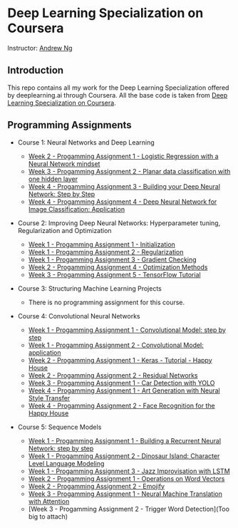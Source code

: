 # Deep Learning Specialization on Coursera

Instructor: [Andrew Ng](http://www.andrewng.org/)

## Introduction

This repo contains all my work for the Deep Learning Specialization offered by deeplearning.ai through Coursera. All the base code is taken from [Deep Learning Specialization on Coursera](https://www.coursera.org/specializations/deep-learning).

## Programming Assignments

- Course 1: Neural Networks and Deep Learning

  - [Week 2 - Progamming Assignment 1 - Logistic Regression with a Neural Network mindset](https://github.com/dsiker/deep-learning-specialization/blob/master/Part%201%20-%20Neural%20Networks%20and%20Deep%20Learning/Logistic%20Regression%20with%20a%20Neural%20Network%20Mindset.ipynb)
  - [Week 3 - Progamming Assignment 2 - Planar data classification with one hidden layer](https://github.com/dsiker/deep-learning-specialization/blob/master/Part%201%20-%20Neural%20Networks%20and%20Deep%20Learning/Planar%20Data%20Classification%20with%20One%20Hidden%20Layer.ipynb)
  - [Week 4 - Progamming Assignment 3 - Building your Deep Neural Network: Step by Step](https://github.com/dsiker/deep-learning-specialization/blob/master/Part%201%20-%20Neural%20Networks%20and%20Deep%20Learning/Building%20Your%20Deep%20Neural%20Network%20-Step%20by%20Step.ipynb)
  - [Week 4 - Progamming Assignment 4 - Deep Neural Network for Image Classification: Application](https://github.com/dsiker/deep-learning-specialization/blob/master/Part%201%20-%20Neural%20Networks%20and%20Deep%20Learning/Deep%20Neural%20Network%20-Application.ipynb)

- Course 2: Improving Deep Neural Networks: Hyperparameter tuning, Regularization and Optimization

  - [Week 1 - Progamming Assignment 1 - Initialization](https://github.com/dsiker/deep-learning-specialization/blob/master/Part%202%20-%20Improving%20Deep%20Neural%20Networks-%20Hyperparameter%20Tuning-%20Regularization%20and%20Optimization/Initialization.ipynb)
  - [Week 1 - Progamming Assignment 2 - Regularization](https://github.com/dsiker/deep-learning-specialization/blob/master/Part%202%20-%20Improving%20Deep%20Neural%20Networks-%20Hyperparameter%20Tuning-%20Regularization%20and%20Optimization/Regularization.ipynb)
  - [Week 1 - Progamming Assignment 3 - Gradient Checking](https://github.com/dsiker/deep-learning-specialization/blob/master/Part%202%20-%20Improving%20Deep%20Neural%20Networks-%20Hyperparameter%20Tuning-%20Regularization%20and%20Optimization/Gradient%2BChecking.ipynb)
  - [Week 2 - Progamming Assignment 4 - Optimization Methods](https://github.com/dsiker/deep-learning-specialization/blob/master/Part%202%20-%20Improving%20Deep%20Neural%20Networks-%20Hyperparameter%20Tuning-%20Regularization%20and%20Optimization/Optimization%2BMethods.ipynb)
  - [Week 3 - Progamming Assignment 5 - TensorFlow Tutorial](https://github.com/dsiker/deep-learning-specialization/blob/master/Part%202%20-%20Improving%20Deep%20Neural%20Networks-%20Hyperparameter%20Tuning-%20Regularization%20and%20Optimization/Tensorflow%20Deep%20Neural%20Network.ipynb)

- Course 3: Structuring Machine Learning Projects

  - There is no programming assignment for this course.
  
- Course 4: Convolutional Neural Networks

  - [Week 1 - Progamming Assignment 1 - Convolutional Model: step by step](https://github.com/dsiker/deep-learning-specialization/blob/master/Part%204%20-%20Convolutional%20Neural%20Networks/Convolution%2Bmodel%2B-%2BStep%2Bby%2BStep%2B-%2Bv2.ipynb)
  - [Week 1 - Progamming Assignment 2 - Convolutional Model: application](https://github.com/dsiker/deep-learning-specialization/blob/master/Part%204%20-%20Convolutional%20Neural%20Networks/Convolution%2Bmodel%2B-%2BApplication%2B-%2Bv1.ipynb)
  - [Week 2 - Progamming Assignment 1 - Keras - Tutorial - Happy House](https://github.com/dsiker/deep-learning-specialization/blob/master/Part%204%20-%20Convolutional%20Neural%20Networks/Keras%20Tutorial%20-%20HappyHouse%20v2.ipynb)
  - [Week 2 - Progamming Assignment 2 - Residual Networks](https://github.com/dsiker/deep-learning-specialization/blob/master/Part%204%20-%20Convolutional%20Neural%20Networks/Residual%20Networks%20v2.ipynb)
  - [Week 3 - Progamming Assignment 1 - Car Detection with YOLO](https://github.com/dsiker/deep-learning-specialization/blob/master/Part%204%20-%20Convolutional%20Neural%20Networks/Autonomous%2Bdriving%2Bapplication%2B-%2BCar%2Bdetection%2B-%2Bv1.ipynb)
  - [Week 4 - Progamming Assignment 1 - Art Generation with Neural Style Transfer](https://github.com/dsiker/deep-learning-specialization/blob/master/Part%204%20-%20Convolutional%20Neural%20Networks/Art%2BGeneration%2Bwith%2BNeural%2BStyle%2BTransfer%2B-%2Bv2.ipynb)
  - [Week 4 - Progamming Assignment 2 - Face Recognition for the Happy House](https://github.com/dsiker/deep-learning-specialization/blob/master/Part%204%20-%20Convolutional%20Neural%20Networks/Face%2BRecognition%2Bfor%2Bthe%2BHappy%2BHouse%2B-%2Bv3.ipynb)
  
- Course 5: Sequence Models
  - [Week 1 - Progamming Assignment 1 - Building a Recurrent Neural Network: step by step](https://github.com/dsiker/deep-learning-specialization/blob/master/Part%205%20-%20Sequence%20Models/Building%2Ba%2BRecurrent%2BNeural%2BNetwork%2B-%2BStep%2Bby%2BStep%2B-%2Bv3.ipynb)
  - [Week 1 - Progamming Assignment 2 - Dinosaur Island: Character Level Language Modeling](https://github.com/dsiker/deep-learning-specialization/blob/master/Part%205%20-%20Sequence%20Models/Dinosaurus%2BIsland%2B--%2BCharacter%2Blevel%2Blanguage%2Bmodel%2Bfinal%2B-%2Bv3.ipynb)
  - [Week 1 - Progamming Assignment 3 - Jazz Improvisation with LSTM](https://github.com/dsiker/deep-learning-specialization/blob/master/Part%205%20-%20Sequence%20Models/Improvise%2Ba%2BJazz%2BSolo%2Bwith%2Ban%2BLSTM%2BNetwork%2B-%2Bv1.ipynb)
  - [Week 2 - Progamming Assignment 1 - Operations on Word Vectors](https://github.com/dsiker/deep-learning-specialization/blob/master/Part%205%20-%20Sequence%20Models/Operations%2Bon%2Bword%2Bvectors%2B-%2Bv2.ipynb)
  - [Week 2 - Progamming Assignment 2 - Emojify](https://github.com/dsiker/deep-learning-specialization/blob/master/Part%205%20-%20Sequence%20Models/Emojify%2B-%2Bv2.ipynb)
  - [Week 3 - Progamming Assignment 1 - Neural Machine Translation with Attention](https://github.com/dsiker/deep-learning-specialization/blob/master/Part%205%20-%20Sequence%20Models/Neural%2Bmachine%2Btranslation%2Bwith%2Battention%2B-%2Bv3.ipynb)
  - [Week 3 - Progamming Assignment 2 - Trigger Word Detection](Too big to attach)
